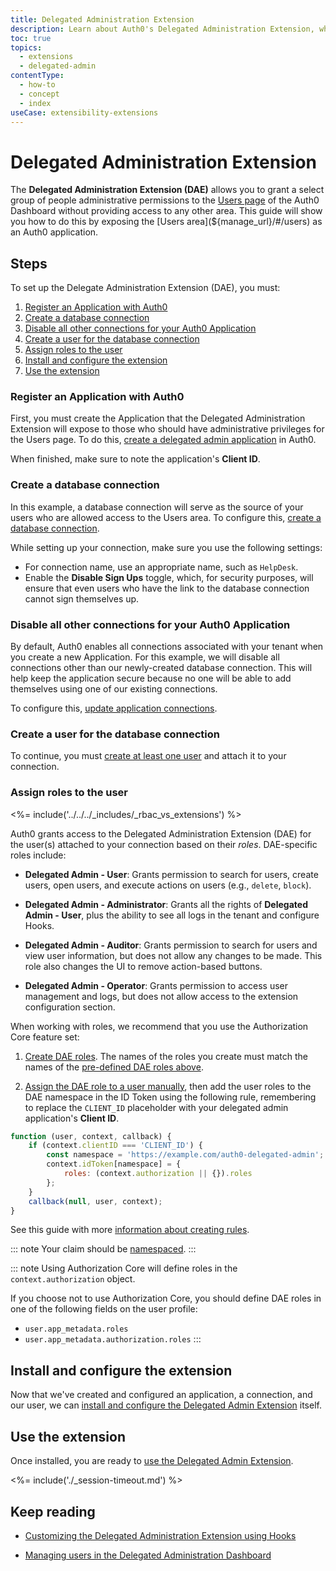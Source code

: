 ```yaml
---
title: Delegated Administration Extension
description: Learn about Auth0's Delegated Administration Extension, which allows you to expose the Users section of the Auth0 Dashboard to a select group of users without allowing them access to the rest of the Dashboard.
toc: true
topics:
  - extensions
  - delegated-admin
contentType:
  - how-to
  - concept
  - index
useCase: extensibility-extensions
---
```


# Delegated Administration Extension

The **Delegated Administration Extension (DAE)** allows you to grant a select group of people administrative permissions to the [Users page](${manage_url}/#/users) of the Auth0 Dashboard without providing access to any other area. This guide will show you how to do this by exposing the [Users area](${manage_url}/#/users) as an Auth0 application.

## Steps

To set up the Delegate Administration Extension (DAE), you must:

1. [Register an Application with Auth0](#register-an-application-with-auth0)
2. [Create a database connection](#create-a-database-connection)
3. [Disable all other connections for your Auth0 Application](#disable-all-other-connections-for-your-auth0-application)
4. [Create a user for the database connection](#create-a-user-for-the-database-connections)
5. [Assign roles to the user](#assign-roles-to-the-user)
6. [Install and configure the extension](#install-and-configure-the-extension)
7. [Use the extension](#use-the-extension)

### Register an Application with Auth0

First, you must create the Application that the Delegated Administration Extension will expose to those who should have administrative privileges for the Users page. To do this, [create a delegated admin application](/dashboard/guides/extensions/delegated-admin-create-app) in Auth0.

When finished, make sure to note the application's **Client ID**.

### Create a database connection

In this example, a database connection will serve as the source of your users who are allowed access to the Users area. To configure this, [create a database connection](/dashboard/guides/connections/set-up-connections-database).

While setting up your connection, make sure you use the following settings:

* For connection name, use an appropriate name, such as `HelpDesk`.
* Enable the **Disable Sign Ups** toggle, which, for security purposes, will ensure that even users who have the link to the database connection cannot sign themselves up.

### Disable all other connections for your Auth0 Application

By default, Auth0 enables all connections associated with your tenant when you create a new Application. For this example, we will disable all connections other than our newly-created database connection. This will help keep the application secure because no one will be able to add themselves using one of our existing connections.

To configure this, [update application connections](/dashboard/guides/applications/update-app-connections).

### Create a user for the database connection

To continue, you must [create at least one user](/dashboard/guides/users/create-users) and attach it to your connection.

### Assign roles to the user

<%= include('../../../_includes/_rbac_vs_extensions') %>

Auth0 grants access to the Delegated Administration Extension (DAE) for the user(s) attached to your connection based on their <dfn data-key="role">roles</dfn>. DAE-specific roles include:

- **Delegated Admin - User**: Grants permission to search for users, create users, open users, and execute actions on users (e.g., `delete`, `block`).

- **Delegated Admin - Administrator**: Grants all the rights of **Delegated Admin - User**, plus the ability to see all logs in the tenant and configure Hooks.

- **Delegated Admin - Auditor**: Grants permission to search for users and view user information, but does not allow any changes to be made. This role also changes the UI to remove action-based buttons.

- **Delegated Admin - Operator**: Grants permission to access user management and logs, but does not allow access to the extension configuration section.

When working with roles, we recommend that you use the Authorization Core feature set:

1. [Create DAE roles](/dashboard/guides/roles/create-roles). The names of the roles you create must match the names of the [pre-defined DAE roles above](#assign-roles-to-users).

2. [Assign the DAE role to a user manually](/dashboard/guides/users/assign-roles-users), then add the user roles to the DAE namespace in the ID Token using the following rule, remembering to replace the `CLIENT_ID` placeholder with your delegated admin application's **Client ID**.  

```js
function (user, context, callback) {
    if (context.clientID === 'CLIENT_ID') {
        const namespace = 'https://example.com/auth0-delegated-admin';
        context.idToken[namespace] = {
            roles: (context.authorization || {}).roles
        };
    }
    callback(null, user, context);
}
```

See this guide with more [information about creating rules](/dashboard/guides/rules/create-rules).

::: note
Your claim should be [namespaced](/tokens/concepts/claims-namespacing).
:::

::: note
Using Authorization Core will define roles in the `context.authorization` object.

If you choose not to use Authorization Core, you should define DAE roles in one of the following fields on the user profile:

* `user.app_metadata.roles`
* `user.app_metadata.authorization.roles`
:::

## Install and configure the extension

Now that we've created and configured an application, a connection, and our user, we can [install and configure the Delegated Admin Extension](/extensions/delegated-admin) itself.

## Use the extension

Once installed, you are ready to [use the Delegated Admin Extension](/dashboard/guides/extensions/delegated-admin-use-extension).

<%= include('./_session-timeout.md') %>

## Keep reading

* [Customizing the Delegated Administration Extension using Hooks](/extensions/delegated-admin/hooks)

* [Managing users in the Delegated Administration Dashboard](/extensions/delegated-admin/manage-users)
